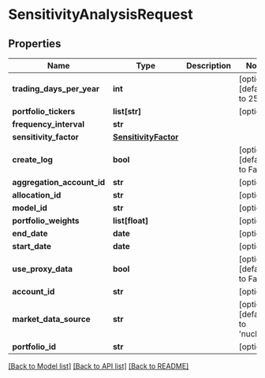# SensitivityAnalysisRequest

## Properties
Name | Type | Description | Notes
------------ | ------------- | ------------- | -------------
**trading_days_per_year** | **int** |  | [optional] [default to 252]
**portfolio_tickers** | **list[str]** |  | [optional] 
**frequency_interval** | **str** |  | 
**sensitivity_factor** | [**SensitivityFactor**](SensitivityFactor.md) |  | 
**create_log** | **bool** |  | [optional] [default to False]
**aggregation_account_id** | **str** |  | [optional] 
**allocation_id** | **str** |  | [optional] 
**model_id** | **str** |  | [optional] 
**portfolio_weights** | **list[float]** |  | [optional] 
**end_date** | **date** |  | [optional] 
**start_date** | **date** |  | [optional] 
**use_proxy_data** | **bool** |  | [optional] [default to False]
**account_id** | **str** |  | [optional] 
**market_data_source** | **str** |  | [optional] [default to 'nucleus']
**portfolio_id** | **str** |  | [optional] 

[[Back to Model list]](../README.md#documentation-for-models) [[Back to API list]](../README.md#documentation-for-api-endpoints) [[Back to README]](../README.md)


